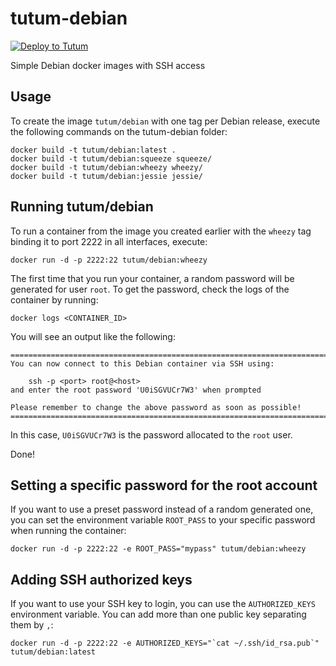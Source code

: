 tutum-debian
============

[![Deploy to Tutum](https://s.tutum.co/deploy-to-tutum.svg)](https://dashboard.tutum.co/stack/deploy/)

Simple Debian docker images with SSH access


Usage
-----

To create the image `tutum/debian` with one tag per Debian release,
execute the following commands on the tutum-debian folder:

    docker build -t tutum/debian:latest .
    docker build -t tutum/debian:squeeze squeeze/
    docker build -t tutum/debian:wheezy wheezy/
    docker build -t tutum/debian:jessie jessie/


Running tutum/debian
--------------------

To run a container from the image you created earlier with the `wheezy` tag
binding it to port 2222 in all interfaces, execute:

	docker run -d -p 2222:22 tutum/debian:wheezy

The first time that you run your container, a random password will be generated
for user `root`. To get the password, check the logs of the container by running:

	docker logs <CONTAINER_ID>

You will see an output like the following:

	========================================================================
	You can now connect to this Debian container via SSH using:

	    ssh -p <port> root@<host>
	and enter the root password 'U0iSGVUCr7W3' when prompted

	Please remember to change the above password as soon as possible!
	========================================================================

In this case, `U0iSGVUCr7W3` is the password allocated to the `root` user.

Done!


Setting a specific password for the root account
------------------------------------------------

If you want to use a preset password instead of a random generated one, you can
set the environment variable `ROOT_PASS` to your specific password when running the container:

	docker run -d -p 2222:22 -e ROOT_PASS="mypass" tutum/debian:wheezy


Adding SSH authorized keys
--------------------------

If you want to use your SSH key to login, you can use the `AUTHORIZED_KEYS` environment variable. You can add more than one public key separating them by `,`:

    docker run -d -p 2222:22 -e AUTHORIZED_KEYS="`cat ~/.ssh/id_rsa.pub`" tutum/debian:latest
